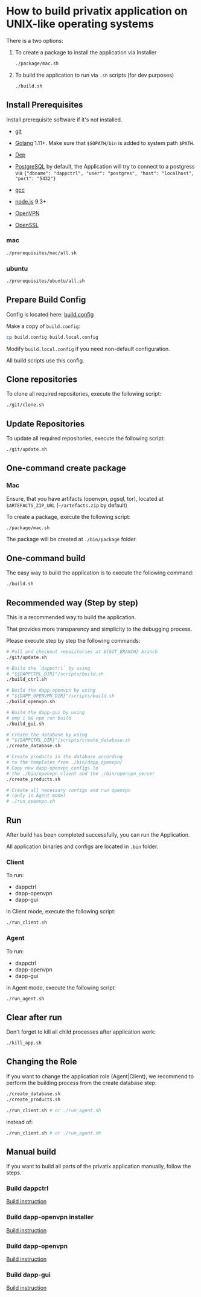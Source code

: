 # How to build privatix application on UNIX-like operating systems

There is a two options:

1. To create a package to install the application via Installer
    ```bash
    ./package/mac.sh
    ```
1. To build the application to run via `.sh` scripts (for dev
purposes)
    ```bash
    ./build.sh
    ```

## Install Prerequisites

Install prerequisite software if it's not installed.

* [git](https://git-scm.com/downloads)

* [Golang](https://golang.org/doc/install) 1.11+. Make sure that 
`$GOPATH/bin` is added to system path `$PATH`.

* [Dep](https://github.com/golang/dep)

* [PostgreSQL](https://www.postgresql.org/download/)
by default, the Application will try to connect to a postgress
via ```{"dbname": "dappctrl", "user": "postgres", "host": "localhost",
"port": "5432"}```

* [gcc](https://gcc.gnu.org/install/)

* [node.js](https://nodejs.org/en/) 9.3+

* [OpenVPN](https://openvpn.net/)

* [OpenSSL](https://www.openssl.org/)


### mac

```bash
./prerequisites/mac/all.sh
```

### ubuntu

```bash
./prerequisites/ubuntu/all.sh
```

## Prepare Build Config

Config is located here: [build.config](build.config)


Make a copy of `build.config`:

```bash
cp build.config build.local.config
```

Modify `build.local.config` if you need non-default configuration.

All build scripts use this config.

## Clone repositories

To clone all required repositories, execute the following script:

```bash
./git/clone.sh
```

## Update Repositories

To update all required repositories, execute the following script:

```bash
./git/update.sh
```

## One-command create package

### Mac

Ensure, that you have artifacts (openvpn, pgsql, tor), located at `$ARTEFACTS_ZIP_URL`
(`~/artefacts.zip` by default)

To create a package, execute the following script:

```bash
./package/mac.sh
```

The package will be created at `./bin/package` folder.

## One-command build

The easy way to build the application is to execute the following
command:

```bash
./build.sh
```

## Recommended way (Step by step)

This is a recommended way to build the application.

That provides more transparency and simplicity to the debugging process.

Please execute step by step the following commands:

```bash
# Pull and checkout repositories at ${GIT_BRANCH} branch
./git/update.sh

# Build the `dappctrl` by using
# "${DAPPCTRL_DIR}"/scripts/build.sh
./build_ctrl.sh

# Build the dapp-openvpn by using
# "${DAPP_OPENVPN_DIR}"/scripts/build.sh
./build_openvpn.sh

# Build the dapp-gui by using
# nmp i && npm run build
./build_gui.sh

# Create the database by using
# "${DAPPCTRL_DIR}"/scripts/create_database.sh
./create_database.sh

# Create products in the database according 
# to the templates from ./bin/dapp_openvpn/
# Copy new dapp-openvpn configs to 
# the ./bin/openvpn_client and the ./bin/openvpn_server
./create_products.sh

# Create all necessary configs and run openvpn 
# (only in Agent mode)
# ./run_openvpn.sh
```

## Run

After build has been completed successfully, you can run the Application.

All application binaries and configs are located in `.bin` folder.

### Client

To run:

* dappctrl
* dapp-openvpn
* dapp-gui

in Client mode, execute the following script:

```bash
./run_client.sh
```

### Agent
To run:

* dappctrl
* dapp-openvpn
* dapp-gui

in Agent mode, execute the following script:

```bash
./run_agent.sh
```

## Clear after run

Don't forget to kill all child processes after application work:

```bash
./kill_app.sh
```

## Changing the Role

If you want to change the application role (Agent|Client), we recommend to
perform the building process from the create database step:

```bash
./create_database.sh
./create_products.sh

./run_client.sh # or ./run_agent.sh
```

instead of:

```bash
./run_client.sh # or ./run_agent.sh
```

## Manual build

If you want to build all parts of the privatix application manually, 
follow the steps.

### Build dappctrl

[Build instruction](https://github.com/Privatix/dappctrl/blob/master/README.md)

### Build dapp-openvpn installer

[Build instruction](https://github.com/Privatix/dapp-openvpn/tree/master/inst/README.md)

### Build dapp-openvpn

[Build instruction](https://github.com/Privatix/dapp-openvpn/tree/master/README.md)

### Build dapp-gui

[Build instruction](https://github.com/Privatix/dapp-gui/README.md)
